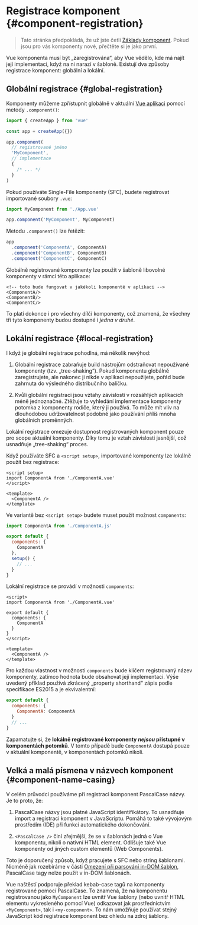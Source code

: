 # Registrace komponent {#component-registration}

> Tato stránka předpokládá, že už jste četli [Základy komponent](/guide/essentials/component-basics). Pokud jsou pro vás komponenty nové, přečtěte si je jako první.

<VueSchoolLink href="https://vueschool.io/lessons/vue-3-global-vs-local-vue-components" title="Lekce o registraci komponent ve Vue.js zdarma"/>

Vue komponenta musí být „zaregistrována“, aby Vue vědělo, kde má najít její implementaci, když na ni narazí v šabloně. Existují dva způsoby registrace komponent: globální a lokální.

## Globální registrace {#global-registration}

Komponenty můžeme zpřístupnit globálně v aktuální [Vue aplikaci](/guide/essentials/application) pomocí metody `.component()`:

```js
import { createApp } from 'vue'

const app = createApp({})

app.component(
  // registrované jméno
  'MyComponent',
  // implementace
  {
    /* ... */
  }
)
```

Pokud používáte Single-File komponenty (SFC), budete registrovat importované soubory `.vue`:

```js
import MyComponent from './App.vue'

app.component('MyComponent', MyComponent)
```

Metodu `.component()` lze řetězit:

```js
app
  .component('ComponentA', ComponentA)
  .component('ComponentB', ComponentB)
  .component('ComponentC', ComponentC)
```

Globálně registrované komponenty lze použít v šabloně libovolné komponenty v rámci této aplikace:

```vue-html
<!-- toto bude fungovat v jakékoli komponentě v aplikaci -->
<ComponentA/>
<ComponentB/>
<ComponentC/>
```

To platí dokonce i pro všechny dílčí komponenty, což znamená, že všechny tři tyto komponenty budou dostupné i _jedna v druhé_.

## Lokální registrace {#local-registration}

I když je globální registrace pohodlná, má několik nevýhod:

1. Globální registrace zabraňuje build nástrojům odstraňovat nepoužívané komponenty (tzv. „tree-shaking“). Pokud komponentu globálně zaregistrujete, ale nakonec ji nikde v&nbsp;aplikaci nepoužijete, pořád bude zahrnuta do výsledného distribučního balíčku.

2. Kvůli globální registraci jsou vztahy závislostí v rozsáhlých aplikacích méně jednoznačné. Ztěžuje to vyhledání implementace komponenty potomka z&nbsp;komponenty rodiče, který ji používá. To může mít vliv na dlouhodobou udržovatelnost podobně jako používání příliš mnoha globálních proměnných.

Lokální registrace omezuje dostupnost registrovaných komponent pouze pro scope aktuální komponenty. Díky tomu je vztah závislosti jasnější, což usnadňuje „tree-shaking“ proces.

<div class="composition-api">

Když používáte SFC a `<script setup>`, importované komponenty lze lokálně použít bez registrace:

```vue
<script setup>
import ComponentA from './ComponentA.vue'
</script>

<template>
  <ComponentA />
</template>
```

Ve variantě bez `<script setup>` budete muset použít možnost `components`:

```js
import ComponentA from './ComponentA.js'

export default {
  components: {
    ComponentA
  },
  setup() {
    // ...
  }
}
```

</div>
<div class="options-api">

Lokální registrace se provádí v možnosti `components`:

```vue
<script>
import ComponentA from './ComponentA.vue'

export default {
  components: {
    ComponentA
  }
}
</script>

<template>
  <ComponentA />
</template>
```

</div>

Pro každou vlastnost v možnosti `components` bude klíčem registrovaný název komponenty, zatímco hodnota bude obsahovat její implementaci. Výše uvedený příklad používá zkrácený „property shorthand“ zápis podle specifikace ES2015 a je ekvivalentní:

```js
export default {
  components: {
    ComponentA: ComponentA
  }
  // ...
}
```

Zapamatujte si, že **lokálně registrované komponenty  _nejsou_ přístupné v komponentách potomků**. V tomto případě bude `ComponentA` dostupá pouze v aktuální komponentě, v&nbsp;komponentách potomků nikoli.

## Velká a malá písmena v názvech komponent {#component-name-casing}

V celém průvodci používáme při registraci komponent PascalCase názvy. Je to proto, že:

1. PascalCase názvy jsou platné JavaScript identifikátory. To usnadňuje import a&nbsp;registraci komponent v JavaScriptu. Pomáhá to také vývojovým prostředím (IDE) při funkci automatického dokončování.

2. `<PascalCase />` činí zřejmější, že se v šablonách jedná o Vue komponentu, nikoli o&nbsp;nativní HTML element. Odlišuje také Vue komponenty od jiných custom elementů (Web Components).

Toto je doporučený způsob, když pracujete s SFC nebo string šablonami. Nicméně jak rozebíráme v části [Omezení při parsování in-DOM šablon](/guide/essentials/component-basics#in-dom-template-parsing-caveats), PascalCase tagy nelze použít v&nbsp;in-DOM šablonách.

Vue naštěstí podporuje překlad kebab-case tagů na komponenty registrované pomocí PascalCase. To znamená, že na komponentu registrovanou jako `MyComponent` lze uvnitř Vue šablony (nebo uvnitř HTML elementu vykresleného pomocí Vue) odkazovat jak prostřednictvím `<MyComponent>`, tak i `<my-component>`. To nám umožňuje používat stejný JavaScript kód registrace komponent bez ohledu na zdroj šablony.
